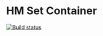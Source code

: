 # HM Set Container
[![Build status](https://ci.appveyor.com/api/projects/status/629a4otfcycq7ysw?svg=true)](https://ci.appveyor.com/project/AntonChu/mapcontainer)
